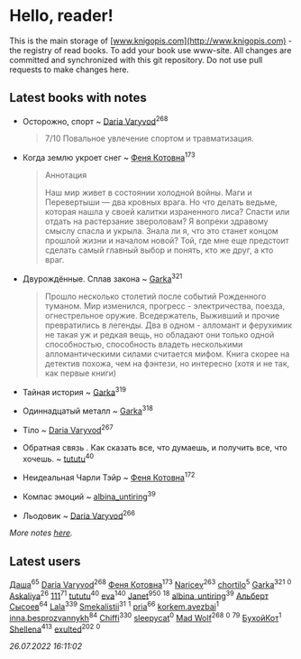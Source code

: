 # Hello, reader!
This is the main storage of [www.knigopis.com](http://www.knigopis.com) - the registry of read books.
To add your book use www-site. All changes are committed and synchronized with this git repository.
Do not use pull requests to make changes here.


## Latest books with notes
* Осторожно, спорт ~ [Daria Varyvod](users/829/829893410524253-facebook)<sup>268</sup>
    > 7/10 Повальное увлечение спортом и травматизация.

* Когда землю укроет снег ~ [Феня Котовна](users/109/109746193906459706720-google)<sup>173</sup>
    > Аннотация
    > 
    > Наш мир живет в состоянии холодной войны. Маги и Перевертыши — два кровных врага.
    > Но что делать ведьме, которая нашла у своей калитки израненного лиса? Спасти или отдать на растерзание звероловам? Я вопреки здравому смыслу спасла и укрыла. Знала ли я, что это станет концом прошлой жизни и началом новой? Той, где мне еще предстоит сделать самый главный выбор и понять, кто же друг, а кто враг.

* Двурождённые. Сплав закона ~ [Garka](users/115/115753719718250012620-google)<sup>321</sup>
    > Прошло несколько столетий после событий Рожденного туманом. Мир изменился, прогресс - электричества, поезда, огнестрельное оружие. Вседержатель, Выживший и прочие превратились в легенды. Два в одном - алломант и ферухимик не такая уж и редкая вещь, но обладают они только одной способностью, способность владеть несколькими алломантическими силами считается мифом. Книга скорее на детектив похожа, чем на фэнтези, но интересно (хотя и не так, как первые книги)

* Тайная история ~ [Garka](users/115/115753719718250012620-google)<sup>319</sup>

* Одиннадцатый металл ~ [Garka](users/115/115753719718250012620-google)<sup>318</sup>

* Тіло ~ [Daria Varyvod](users/829/829893410524253-facebook)<sup>267</sup>

* Обратная связь . Как сказать все, что думаешь, и получить все, что хочешь. ~ [tututu](users/135/135685382-vkontakte)<sup>40</sup>

* Неидеальная Чарли Тэйр ~ [Феня Котовна](users/109/109746193906459706720-google)<sup>172</sup>

* Компас эмоций ~ [albina_untiring](users/257/2579695-vkontakte)<sup>39</sup>

* Льодовик ~ [Daria Varyvod](users/829/829893410524253-facebook)<sup>266</sup>


_More notes [here](latest_books_with_notes.md)._


## Latest users
[Даша](users/334/334696193054530347-mailru)<sup>65</sup> 
[Daria Varyvod](users/829/829893410524253-facebook)<sup>268</sup> 
[Феня Котовна](users/109/109746193906459706720-google)<sup>173</sup> 
[Naricev](users/107/107090515204537133928-google)<sup>263</sup> 
[chortilo](users/103/103729627291700958750-google)<sup>5</sup> 
[Garka](users/115/115753719718250012620-google)<sup>321</sup> 
[](users/103/103658358256260282340-google)<sup>0</sup> 
[Askaliya](users/326/326783541-vkontakte)<sup>26</sup> 
[111](users/309/309238388536274478-mailru)<sup>71</sup> 
[tututu](users/135/135685382-vkontakte)<sup>40</sup> 
[eva](users/111/111656270551033014778-google)<sup>140</sup> 
[Janet](users/108/108113656204404967440-google)<sup>950</sup> 
[](users/101/101923253879668330026-google)<sup>18</sup> 
[albina_untiring](users/257/2579695-vkontakte)<sup>39</sup> 
[Альберт Сысоев](users/474/47446642-vkontakte)<sup>64</sup> 
[Lala](users/761/76187635-vkontakte)<sup>339</sup> 
[Smekalistii](users/864/86487125-vkontakte)<sup>31</sup> 
[](users/113/113470696951401306980-google)<sup>1</sup> 
[pria](users/128/128917939-vkontakte)<sup>66</sup> 
[korkem.avezbai](users/535/535554968-vkontakte)<sup>1</sup> 
[inna.besprozvannykh](users/733/73323849-yandex)<sup>84</sup> 
[Chiffi](users/105/105831994080785626680-google)<sup>330</sup> 
[sleepycat](users/115/115923670668956243469-google)<sup>0</sup> 
[Mad Wolf](users/947/94738840-vkontakte)<sup>268</sup> 
[](users/111/111801556640666266346-google)<sup>0</sup> 
[](users/153/1537586159620888-facebook)<sup>79</sup> 
[БухойКот](users/110/110048943341360971998-google)<sup>1</sup> 
[Shellena](users/134/13413591548892934957-mailru)<sup>413</sup> 
[exulted](users/100/100599204551896265722-google)<sup>202</sup> 
[](users/108/108232389081536340744-google)<sup>0</sup> 


_26.07.2022 16:11:02_
